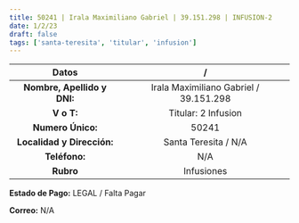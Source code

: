 ```yaml
---
title: 50241 | Irala Maximiliano Gabriel | 39.151.298 | INFUSION-2
date: 1/2/23
draft: false
tags: ['santa-teresita', 'titular', 'infusion']
---
```


|          **Datos**          |                    /                   |
|:---------------------------:|:--------------------------------------:|
| **Nombre, Apellido y DNI:** | Irala Maximiliano Gabriel / 39.151.298 |
|          **V o T:**         |           Titular: 2 Infusion          |
|      **Numero Único:**      |                  50241                 |
|  **Localidad y Dirección:** |          Santa Teresita / N/A          |
|        **Teléfono:**        |                   N/A                  |
|          **Rubro**          |               Infusiones               |

**Estado de Pago:** LEGAL / Falta Pagar

**Correo:** N/A
